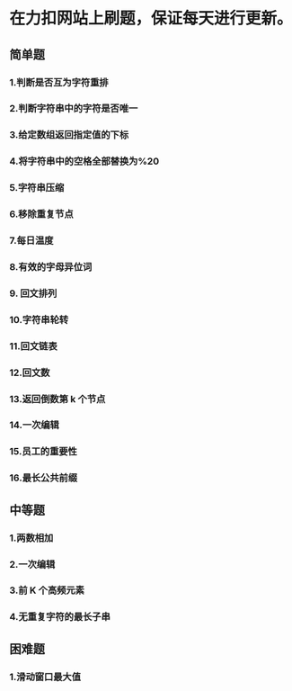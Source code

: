 # 在力扣网站上刷题，保证每天进行更新。
## 简单题
### 1.判断是否互为字符重排
### 2.判断字符串中的字符是否唯一
### 3.给定数组返回指定值的下标
### 4.将字符串中的空格全部替换为%20
### 5.字符串压缩
### 6.移除重复节点
### 7.每日温度
### 8.有效的字母异位词
### 9. 回文排列
### 10.字符串轮转
### 11.回文链表
### 12.回文数
### 13.返回倒数第 k 个节点
### 14.一次编辑
### 15.员工的重要性
### 16.最长公共前缀

## 中等题
### 1.两数相加
### 2.一次编辑
### 3.前 K 个高频元素
### 4.无重复字符的最长子串

## 困难题
### 1.滑动窗口最大值
